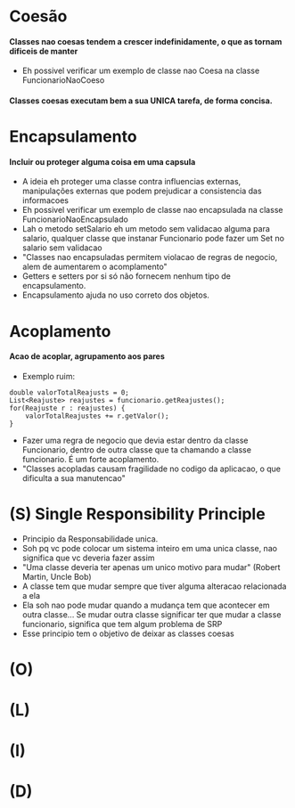 # Coesão

#### Classes nao coesas tendem a crescer indefinidamente, o que as tornam dificeis de manter
- Eh possivel verificar um exemplo de classe nao Coesa na classe FuncionarioNaoCoeso

#### Classes coesas executam bem a sua UNICA tarefa, de forma concisa.

# Encapsulamento

#### Incluir ou proteger alguma coisa em uma capsula
- A ideia eh proteger uma classe contra influencias externas, manipulações externas que podem prejudicar a consistencia das informacoes
- Eh possivel verificar um exemplo de classe nao encapsulada na classe FuncionarioNaoEncapsulado
- Lah o metodo setSalario eh um metodo sem validacao alguma para salario, qualquer classe que instanar Funcionario pode fazer um Set no salario sem validacao
- "Classes nao encapsuladas permitem violacao de regras de negocio, alem de aumentarem o acomplamento"
- Getters e setters por si só não fornecem nenhum tipo de encapsulamento.
- Encapsulamento ajuda no uso correto dos objetos.

# Acoplamento

#### Acao de acoplar, agrupamento aos pares
- Exemplo ruim:
```
double valorTotalReajusts = 0;
List<Reajuste> reajustes = funcionario.getReajustes();
for(Reajuste r : reajustes) {
    valorTotalReajustes += r.getValor();
}
```
- Fazer uma regra de negocio que devia estar dentro da classe Funcionario, dentro de outra classe que ta chamando a classe funcionario. É um forte acoplamento.
- "Classes acopladas causam fragilidade no codigo da aplicacao, o que dificulta a sua manutencao"

# (S) Single Responsibility Principle
- Principio da Responsabilidade unica.
- Soh pq vc pode colocar um sistema inteiro em uma unica classe, nao significa que vc deveria fazer assim
- "Uma classe deveria ter apenas um unico motivo para mudar" (Robert Martin, Uncle Bob)
- A classe tem que mudar sempre que tiver alguma alteracao relacionada a ela
- Ela soh nao pode mudar quando a mudança tem que acontecer em outra classe... Se mudar outra classe significar ter que mudar a classe funcionario, significa que tem algum problema de SRP
- Esse principio tem o objetivo de deixar as classes coesas

# (O) 

# (L) 

# (I) 

# (D) 